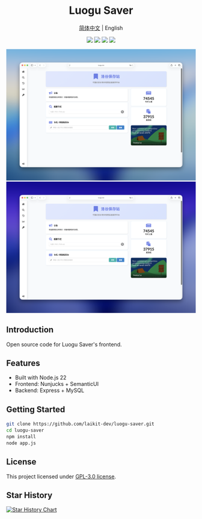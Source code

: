 <div align="center">
  <h1>Luogu Saver</h1>
  <p><a href="README.md">简体中文</a> | English</p>
  <p>
    <img src="https://img.shields.io/badge/node-v22.18.0-brightgreen" />
    <img src="https://img.shields.io/github/last-commit/laikit-dev/luogu-saver" />
    <img src="https://www.codefactor.io/repository/github/laikit-dev/luogu-saver/badge" />
    <img src="https://img.shields.io/github/license/laikit-dev/luogu-saver" />
  </p>
  <img src=".github/image/README_light.png#gh-light-mode-only" />
  <img src=".github/image/README_dark.png#gh-dark-mode-only" />
</div>

## Introduction

Open source code for Luogu Saver's frontend.

## Features

- Built with Node.js 22
- Frontend: Nunjucks + SemanticUI
- Backend: Express + MySQL

## Getting Started

```bash
git clone https://github.com/laikit-dev/luogu-saver.git
cd luogu-saver
npm install
node app.js
```

## License

This project licensed under [GPL-3.0 license](LICENSE).

## Star History

<a href="https://www.star-history.com/#laikit-dev/luogu-saver&Date">
 <picture>
   <source media="(prefers-color-scheme: dark)" srcset="https://api.star-history.com/svg?repos=laikit-dev/luogu-saver&type=Date&theme=dark" />
   <source media="(prefers-color-scheme: light)" srcset="https://api.star-history.com/svg?repos=laikit-dev/luogu-saver&type=Date" />
   <img alt="Star History Chart" src="https://api.star-history.com/svg?repos=laikit-dev/luogu-saver&type=Date" />
 </picture>
</a>
